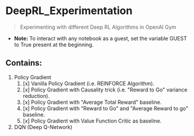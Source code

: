 # DeepRL_Experimentation
>Experimenting with different Deep RL Algorithms in OpenAI Gym

* **Note:** To interact with any notebook as a guest, set the variable GUEST to True present at the beginning.

## Contains:
1. Policy Gradient
    1. [x] Vanilla Policy Gradient (i.e. REINFORCE Algorithm).
    2. [x] Policy Gradient with Causality trick (i.e. "Reward to Go" variance reduction).
    3. [x] Policy Gradient with "Average Total Reward" baseline.
    4. [x] Policy Gradient with "Reward to Go" and "Average Reward to go" baseline.
    5. [x] Policy Gradient with Value Function Critic as baseline.
2. DQN (Deep Q-Network)
